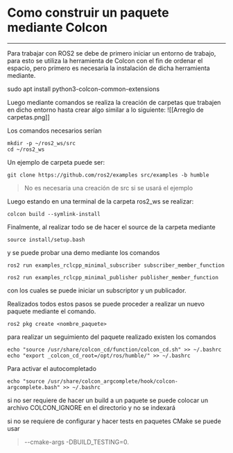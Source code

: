 # Como construir un paquete mediante Colcon
---
Para trabajar con ROS2 se debe de primero iniciar un entorno de trabajo, para esto se utiliza la herramienta de Colcon con el fin de ordenar el espacio, pero primero es necesaria la instalación de dicha herramienta mediante.

sudo apt install python3-colcon-common-extensions

Luego mediante comandos se realiza la creación de carpetas que trabajen en dicho entorno hasta crear algo similar a lo siguiente:
![[Arreglo de carpetas.png]]

Los comandos necesarios serían

```
mkdir -p ~/ros2_ws/src
cd ~/ros2_ws
```

Un ejemplo de carpeta puede ser:

```
git clone https://github.com/ros2/examples src/examples -b humble
```
>No es necesaria una creación de src si se usará el ejemplo

Luego estando en una terminal de la carpeta ros2_ws se realizar: 

```
colcon build --symlink-install
```

Finalmente, al realizar todo se de hacer el source de la carpeta mediante
```
source install/setup.bash
```

y se puede probar una demo mediante los comandos
```
ros2 run examples_rclcpp_minimal_subscriber subscriber_member_function

ros2 run examples_rclcpp_minimal_publisher publisher_member_function
```

con los cuales se puede iniciar un subscriptor y un publicador.

Realizados todos estos pasos se puede proceder a realizar un nuevo paquete mediante el comando.

```
ros2 pkg create <nombre_paquete>
```

para realizar un seguimiento del paquete realizado existen los comandos
```
echo "source /usr/share/colcon_cd/function/colcon_cd.sh" >> ~/.bashrc
echo "export _colcon_cd_root=/opt/ros/humble/" >> ~/.bashrc
```

Para activar el autocompletado
```
echo "source /usr/share/colcon_argcomplete/hook/colcon-argcomplete.bash" >> ~/.bashrc
```

si no ser requiere de hacer un build a un paquete se puede colocar un archivo COLCON_IGNORE en el directorio y no se indexará

si no se requiere de configurar y hacer tests en paquetes CMake se puede usar 
> --cmake-args -DBUILD_TESTING=0.